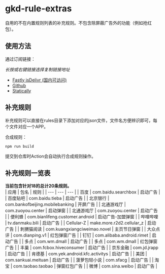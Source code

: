 # gkd-rule-extras
自用的不在内置规则列表的补充规则。不包含除屏蔽广告外的功能（例如抢红包）。

## 使用方法

通过订阅链接：

*长按或右键链接选择复制链接地址*

* [Fastly jsDelivr (国内可访问)](https://fastly.jsdelivr.net/gh/ckylinmc/gkd-rule-extras@main/dist/cky-gkd-rules.json)
* [Github](https://github.com/CKylinMC/gkd-rule-extras/raw/main/dist/cky-gkd-rules.json)
* [Statically](https://cdn.statically.io/gh/ckylinmc/gkd-rule-extras@main/dist/cky-gkd-rules.json)

## 补充规则

补充规则可以直接在rules目录下添加对应的json文件，文件名方便辨识即可，每个文件对应一个APP。

合成规则：

```
npm run build
```

提交到仓库时Action会自动执行合成规则操作。

<!--[DO NOT MODIFY ANYTHING BELOW]-->
<!--DYNAMIC-->
## 补充规则一览表
**当前包含针对18的总计20条规则。**    
| 应用 | 包名 | 规则 |
| --- | --- | --- |
| 百度 | com.baidu.searchbox | 启动广告 |
| 百度贴吧 | com.baidu.tieba | 启动广告 |
| 北京银行 | com.bankofbeijing.mobilebanking | 开屏广告 |
| 北通游戏厅 | com.zuoyou.center | 启动弹窗 |
| 北通游戏厅 | com.zuoyou.center | 启动广告 |
| 便利蜂 | com.bianlifeng.customer.android | 启动广告-加盟弹窗 |
| 哔哩哔哩 | tv.danmaku.bili | 启动广告 |
| Cellular-Z | make.more.r2d2.cellular_z | 启动广告 |
| 刺猬猫阅读 | com.kuangxiangciweimao.novel | 主页节日弹窗 |
| 大众点评 | com.dianping.v1 | 红包弹窗广告 |
| 钉钉 | com.alibaba.android.rimet | 启动广告 |
| 多点 | com.wm.dmall | 启动广告 |
| 多点 | com.wm.dmall | 红包弹窗广告 |
| 丰巢 | com.fcbox.hiveconsumer | 启动广告 |
| 京东金融 | com.jd.jrapp | 启动广告 |
| 肯德基 | com.yek.android.kfc.activitys | 启动广告 |
| 美团 | com.sankuai.meituan | 启动广告 |
| 菠萝包轻小说 | com.sfacg | 启动广告 |
| 淘宝 | com.taobao.taobao | 弹窗红包广告 |
| 微博 | com.sina.weibo | 启动广告 |
<!--/DYNAMIC-->